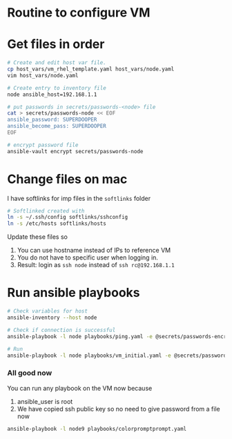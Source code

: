 # Routine to configure VM

# Get files in order
```sh
# Create and edit host var file.
cp host_vars/vm_rhel_template.yaml host_vars/node.yaml  
vim host_vars/node.yaml  

# Create entry to inventory file
node ansible_host=192.168.1.1

# put passwords in secrets/passwords-<node> file
cat > secrets/passwords-node << EOF
ansible_password: SUPERDOOPER
ansible_become_pass: SUPERDOOPER
EOF

# encrypt password file
ansible-vault encrypt secrets/passwords-node
```
# Change files on mac
I have softlinks for imp files in the `softlinks` folder
```sh
# Softlinked created with
ln -s ~/.ssh/config softlinks/sshconfig 
ln -s /etc/hosts softlinks/hosts 
```
Update these files so
1. You can use hostname instead of IPs to reference VM
2. You do not have to specific user when logging in. 
3. Result: login as `ssh node` instead of `ssh rc@192.168.1.1`

# Run ansible playbooks
```sh
# Check variables for host
ansible-inventory --host node  

# Check if connection is successful
ansible-playbook -l node playbooks/ping.yaml -e @secrets/passwords-encrypted.yaml --ask-vault-pass

# Run
ansible-playbook -l node playbooks/vm_initial.yaml -e @secrets/passwords-encrypted.yaml --ask-vault-pass
```
### All good now
You can run any playbook on the VM now because
1. ansible_user is root
2. We have copied ssh public key so no need to give password from a file now
```sh
ansible-playbook -l node9 playbooks/colorpromptprompt.yaml
```